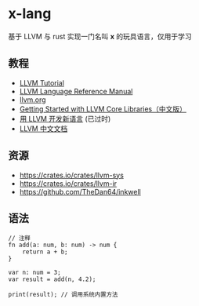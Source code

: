 # x-lang

基于 LLVM 与 rust 实现一门名叫 **x** 的玩具语言，仅用于学习

## 教程

- [LLVM Tutorial](https://releases.llvm.org/13.0.0/docs/tutorial/index.html)
- [LLVM Language Reference Manual](https://releases.llvm.org/13.0.0/docs/LangRef.html)
- [llvm.org](https://llvm.org/)
- [Getting Started with LLVM Core Libraries（中文版）](https://getting-started-with-llvm-core-libraries-zh-cn.readthedocs.io/zh_CN/latest/index.html)
- [用 LLVM 开发新语言](https://llvm-tutorial-cn.readthedocs.io/en/latest/index.html) (已过时)
- [LLVM 中文文档](https://llvm.liuxfe.com/)

## 资源

- https://crates.io/crates/llvm-sys
- https://crates.io/crates/llvm-ir
- https://github.com/TheDan64/inkwell

## 语法

```
// 注释
fn add(a: num, b: num) -> num {
    return a + b;
}

var n: num = 3;
var result = add(n, 4.2);

print(result); // 调用系统内置方法
```